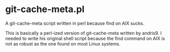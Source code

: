 # git-cache-meta.pl
A git-cache-meta script written in perl because find on AIX sucks.

This is basically a perl-ized version of git-cache-meta written by andris9. I needed to write his original shell script because the find command on AIX is not as robust as the one found on most Linux systems. 
